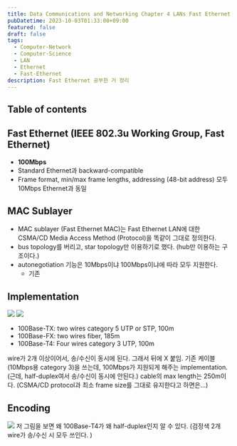 ```yaml
---
title: Data Communications and Networking Chapter 4 LANs Fast Ethernet
pubDatetime: 2023-10-03T01:33:00+09:00
featured: false
draft: false
tags:
  - Computer-Network
  - Computer-Science
  - LAN
  - Ethernet
  - Fast-Ethernet
description: Fast Ethernet 공부한 거 정리
---
```


## Table of contents

## Fast Ethernet (IEEE 802.3u Working Group, Fast Ethernet)

- **100Mbps**
- Standard Ethernet과 backward-compatible
- Frame format, min/max frame lengths, addressing (48-bit address) 모두 10Mbps Ethernet과 동일

## MAC Sublayer

- MAC sublayer (Fast Ethernet MAC)는 Fast Ethernet LAN에 대한 CSMA/CD Media Access Method (Protocol)을 똑같이 그대로 정의한다.
- bus topology를 버리고, star topology만 이용하기로 했다. (hub만 이용하는 구조이다.)
- autonegotiation 기능은 10Mbps이냐 100Mbps이냐에 따라 모두 지원한다.
  - 기존

## Implementation

![](https://res.cloudinary.com/gyunseo-blog/image/upload/v1698669625/data-communications-and-networking-chapter-4-lans-fast-ethernet-1696265660260.jpeg)
![](https://res.cloudinary.com/gyunseo-blog/image/upload/v1698669625/data-communications-and-networking-chapter-4-lans-fast-ethernet-1696265637883.jpeg)

- 100Base-TX: two wires category 5 UTP or STP, 100m
- 100Base-FX: two wires fiber, 185m
- 100Base-T4: Four wires category 3 UTP, 100m

wire가 2개 이상이어서, 송/수신이 동시에 된다. 그래서 뒤에 X 붙임.
기존 케이블(10Mbps용 category 3)을 쓰는데, 100Mbps가 지원되게 해주는 implementation. (근데, half-duplex여서 송/수신이 동시에 안된다.)
cable의 max length는 250m이다. (CSMA/CD protocol과 최소 frame size를 그대로 유지한다고 하면은...)

## Encoding

![](https://res.cloudinary.com/gyunseo-blog/image/upload/v1698669625/data-communications-and-networking-chapter-4-lans-fast-ethernet-1696265878803.jpeg)
저 그림을 보면 왜 100Base-T4가 왜 half-duplex인지 알 수 있다.
(검정색 2개 wire가 송/수신 시 모두 쓰인다. )
